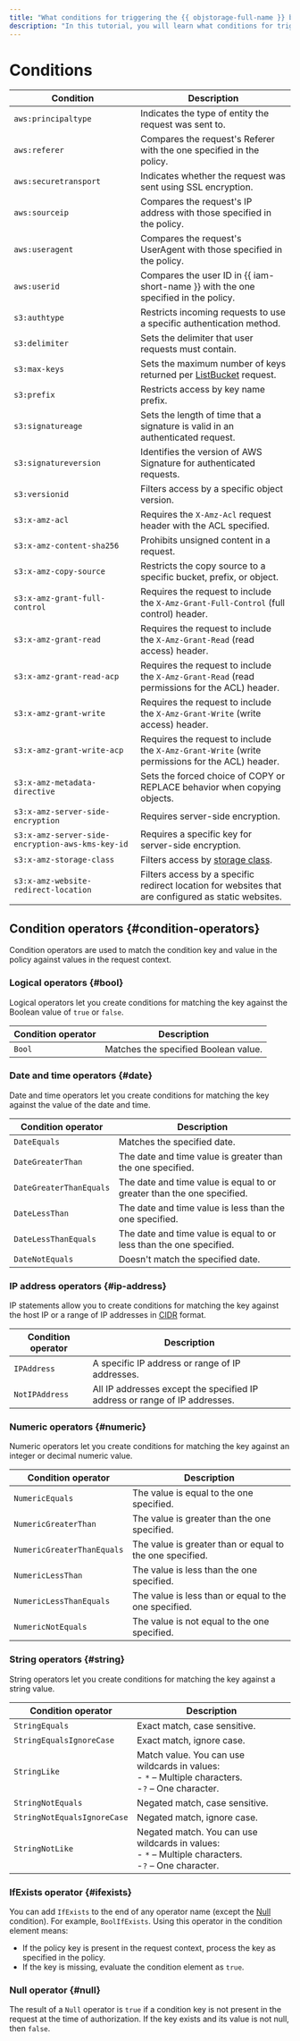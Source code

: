 ```yaml
---
title: "What conditions for triggering the {{ objstorage-full-name }} bucket access policy can be set up in the S3 API"
description: "In this tutorial, you will learn what conditions for triggering the {{ objstorage-full-name }} bucket access policy can be set up in the S3 API."
---
```


# Conditions

| Condition | Description |
----- | -----
| `aws:principaltype` | Indicates the type of entity the request was sent to. |
| `aws:referer` | Compares the request's Referer with the one specified in the policy. |
| `aws:securetransport` | Indicates whether the request was sent using SSL encryption. |
| `aws:sourceip` | Compares the request's IP address with those specified in the policy. |
| `aws:useragent` | Compares the request's UserAgent with those specified in the policy. |
| `aws:userid` | Compares the user ID in {{ iam-short-name }} with the one specified in the policy. |
| `s3:authtype` | Restricts incoming requests to use a specific authentication method. |
| `s3:delimiter` | Sets the delimiter that user requests must contain. |
| `s3:max-keys` | Sets the maximum number of keys returned per [ListBucket](../bucket/list.md) request. |
| `s3:prefix` | Restricts access by key name prefix. |
| `s3:signatureage` | Sets the length of time that a signature is valid in an authenticated request. |
| `s3:signatureversion` | Identifies the version of AWS Signature for authenticated requests. |
| `s3:versionid` | Filters access by a specific object version. |
| `s3:x-amz-acl` | Requires the `X-Amz-Acl` request header with the ACL specified. |
| `s3:x-amz-content-sha256` | Prohibits unsigned content in a request. |
| `s3:x-amz-copy-source` | Restricts the copy source to a specific bucket, prefix, or object. |
| `s3:x-amz-grant-full-control` | Requires the request to include the `X-Amz-Grant-Full-Control` (full control) header. |
| `s3:x-amz-grant-read` | Requires the request to include the `X-Amz-Grant-Read` (read access) header. |
| `s3:x-amz-grant-read-acp` | Requires the request to include the `X-Amz-Grant-Read` (read permissions for the ACL) header. |
| `s3:x-amz-grant-write` | Requires the request to include the `X-Amz-Grant-Write` (write access) header. |
| `s3:x-amz-grant-write-acp` | Requires the request to include the `X-Amz-Grant-Write` (write permissions for the ACL) header. |
| `s3:x-amz-metadata-directive` | Sets the forced choice of COPY or REPLACE behavior when copying objects. |
| `s3:x-amz-server-side-encryption` | Requires server-side encryption. |
| `s3:x-amz-server-side-encryption-aws-kms-key-id` | Requires a specific key for server-side encryption. |
| `s3:x-amz-storage-class` | Filters access by [storage class](../../../concepts/storage-class.md). |
| `s3:x-amz-website-redirect-location` | Filters access by a specific redirect location for websites that are configured as static websites. |

## Condition operators {#condition-operators}

Condition operators are used to match the condition key and value in the policy against values in the request context.

### Logical operators {#bool}

Logical operators let you create conditions for matching the key against the Boolean value of `true` or `false`.

| Condition operator | Description |
----- | -----
| `Bool` | Matches the specified Boolean value. |

### Date and time operators {#date}

Date and time operators let you create conditions for matching the key against the value of the date and time.

| Condition operator | Description |
----- | -----
| `DateEquals` | Matches the specified date. |
| `DateGreaterThan` | The date and time value is greater than the one specified. |
| `DateGreaterThanEquals` | The date and time value is equal to or greater than the one specified. |
| `DateLessThan` | The date and time value is less than the one specified. |
| `DateLessThanEquals` | The date and time value is equal to or less than the one specified. |
| `DateNotEquals` | Doesn't match the specified date. |

### IP address operators {#ip-address}

IP statements allow you to create conditions for matching the key against the host IP or a range of IP addresses in [CIDR](https://en.wikipedia.org/wiki/Classless_Inter-Domain_Routing) format.

| Condition operator | Description |
----- | -----
| `IPAddress` | A specific IP address or range of IP addresses. |
| `NotIPAddress` | All IP addresses except the specified IP address or range of IP addresses. |

### Numeric operators {#numeric}

Numeric operators let you create conditions for matching the key against an integer or decimal numeric value.

| Condition operator | Description |
----- | -----
| `NumericEquals` | The value is equal to the one specified. |
| `NumericGreaterThan` | The value is greater than the one specified. |
| `NumericGreaterThanEquals` | The value is greater than or equal to the one specified. |
| `NumericLessThan` | The value is less than the one specified. |
| `NumericLessThanEquals` | The value is less than or equal to the one specified. |
| `NumericNotEquals` | The value is not equal to the one specified. |

### String operators {#string}

String operators let you create conditions for matching the key against a string value.

| Condition operator | Description |
----- | -----
| `StringEquals` | Exact match, case sensitive. |
| `StringEqualsIgnoreCase` | Exact match, ignore case. |
| `StringLike` | Match value. You can use wildcards in values:<br/>- `*` – Multiple characters.<br/>-`?` – One character. |
| `StringNotEquals` | Negated match, case sensitive. |
| `StringNotEqualsIgnoreCase` | Negated match, ignore case. |
| `StringNotLike` | Negated match. You can use wildcards in values:<br/>- `*` – Multiple characters.<br/>-`?` – One character. |

### IfExists operator {#ifexists}

You can add `IfExists` to the end of any operator name (except the [Null](#null) condition). For example, `BoolIfExists`.  Using this operator in the condition element means:

- If the policy key is present in the request context, process the key as specified in the policy.
- If the key is missing, evaluate the condition element as `true`.

### Null operator {#null}

The result of a `Null` operator is `true` if a condition key is not present in the request at the time of authorization. If the key exists and its value is not null, then `false`.
